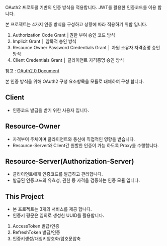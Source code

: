 OAuth2 프로토콜 기반의 인증 방식을 적용합니다.
JWT를 활용한 인증코드를 이용 합니다.

본 프로젝트는 4가지 인증 방식을 구성하고 상황에 따라 적용하기 위함 입니다.

1. Authorization Code Grant │권한 부여 승인 코드 방식
2. Implicit Grant │ 암묵적 승인 방식
3. Resource Owner Password Credentials Grant │ 자원 소유자 자격증명 승인 방식
4. Client Credentials Grant │ 클라이언트 자격증명 승인 방식

참고 : [OAuth2.0 Document](https://oauth.net/2/)

본 인증 방식을 위해 OAuth2 구성 요소항목을 모듈로 대체하여 구성 합니다.

## Client

- 인증코드 발급을 받기 위한 사용자 입니다.

## Resource-Owner

- 자격부여 주체이며 클라이언트와 통신에 직접적인 영향을 받습니다.
- Resource-Server와 Client간 원할한 인증이 가능 하도록 Proxy를 수행합니다.

## Resource-Server(Authorization-Server)

- 클라이언트에게 인증코드를 발급하고 관리합니다.
- 발급된 인증코드의 유효성, 권한 등 자격을 검증하는 인증 모듈 입니다.

## This Project

- 본 프로젝트는 3개의 서비스를 제공 합니다.
- 인증키 평문은 임의로 생성한 UUID를 활용합니다.

1. AccessToken 발급/인증
2. RefreshToken 발급/인증
3. 인증키생성/대칭키암호화/암호문압축
